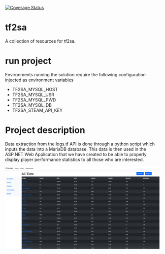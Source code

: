 [![Coverage Status](https://coveralls.io/repos/github/DeradoZA/tf2sa/badge.svg?branch=main)](https://coveralls.io/github/DeradoZA/tf2sa?branch=main)
# tf2sa
A collection of resources for tf2sa.

# run project
Environments running the solution require the following configuration injected as environment variables
- TF2SA_MYSQL_HOST
- TF2SA_MYSQL_USR
- TF2SA_MYSQL_PWD
- TF2SA_MYSQL_DB
- TF2SA_STEAM_API_KEY

# Project description

Data extraction from the logs.tf API is done through a python script which inputs the data into a MariaDB database. This data is then used in the ASP.NET Web Application that we have created to be able to properly display player performance statistics to all those who are interested.

![Leaderboards Showcase](Images/Leaderboards.png)


